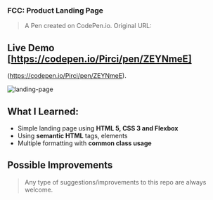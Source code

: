 ### FCC: Product Landing Page

> A Pen created on CodePen.io. Original URL:


## Live Demo [https://codepen.io/Pirci/pen/ZEYNmeE]

(https://codepen.io/Pirci/pen/ZEYNmeE).


![landing-page](img/demo.gif)

## What I Learned:

- Simple landing page using **HTML 5, CSS 3 and Flexbox**
- Using **semantic HTML** tags, elements
- Multiple formatting with **common class usage**

## Possible Improvements

> Any type of suggestions/improvements to this repo are always welcome.

